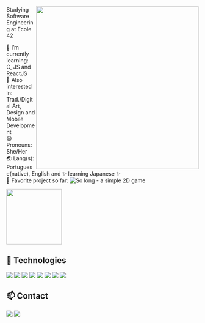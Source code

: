 
<img align="right" height="426em" src="https://user-images.githubusercontent.com/81519349/143610852-a4abc726-0a18-4b9e-8287-55cd316aa6c3.gif"/>
Studying Software Engineering at Ecole 42

🧠 I’m currently learning: C, JS and ReactJS  
:telescope: Also interested in: Trad./Digital Art, Design and Mobile Development  
😃 Pronouns: She/Her  
:earth_asia: Lang(s): Portuguese(native), English and :sparkles: learning Japanese :sparkles:  
🤩 Favorite project so far: ![So long - a simple 2D game](https://github.com/Leticia-Franca/so_long)    

<div align="left"><img height="145em" src="https://github-readme-stats.vercel.app/api?username=Leticia-Franca&icon_color=b179ed&bg_color=4845a3&text_color=a2ffff&hide_border=true&show_icons=true&title_color=b179ed"/></div>

## :toolbox:&nbsp;Technologies 
<img src="https://img.shields.io/badge/C-00599C?style=for-the-badge&logo=c&logoColor=white"/> <img src="https://img.shields.io/badge/HTML5-E34F26?style=for-the-badge&logo=html5&logoColor=white"/> <img src="https://img.shields.io/badge/CSS3-1572B6?style=for-the-badge&logo=css3&logoColor=white"/>
<img src="https://img.shields.io/badge/JavaScript-323330?style=for-the-badge&logo=javascript&logoColor=F7DF1E"/>
<img src="https://img.shields.io/badge/Markdown-000000?style=for-the-badge&logo=markdown&logoColor=white"/>
<img src="https://img.shields.io/badge/Inkscape-000000?style=for-the-badge&logo=Inkscape&logoColor=white"/>
<img src="https://img.shields.io/badge/GitHub-100000?style=for-the-badge&logo=github&logoColor=white"/>
<img src="https://img.shields.io/badge/Visual_Studio_Code-0078D4?style=for-the-badge&logo=visual%20studio%20code&logoColor=white"/>

## :mailbox:&nbsp;Contact
<div align="left">
  <a href="mailto:leticiacanum.art@gmail.com" rel="nofollow">
<img src="https://img.shields.io/badge/Gmail-D14836?style=for-the-badge&logo=gmail&logoColor=white"></a>
<a href="https://t.me/let_franca" rel="nofollow">
<img src="https://img.shields.io/badge/Telegram-2CA5E0?style=for-the-badge&logo=telegram&logoColor=white"></a></div>
